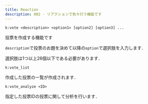```yaml
---
title: Reaction
description: 002 - リアクションで色々行う機能です
---
```


<command 
  name="vote"
  :aliases="['poll', 'vc', 'pc']"
  :roles="[{name: 'サーバーOnly', color: 'green'}]"
  :usages="['k:vote バナナはおやつに入りますか Yes No', 'k:pc 集合時間は何時にしますか 0時 1時 2時 3時']">
<div>

  `k:vote <description> <option1> [option2] [option3] ...`

投票を作成する機能です

`description`で投票のお題を決めて以降の`option`で選択肢を入力します．

選択肢は1つ以上26個以下である必要があります．

</div>
</command>

<command 
  name="vote_list"
  :aliases="['poll_list', 'vl', 'pl']"
  :roles="[{name: 'サーバーOnly', color: 'green'}]"
  :usages="['k:vote_list', 'k:vl']">
<div>

  `k:vote_list`

作成した投票の一覧が作成されます．

</div>
</command>

<command 
  name="vote_analyze"
  :aliases="['poll_analyze', 'va', 'pa']"
  :roles="[{name: 'サーバーOnly', color: 'green'}]"
  :usages="['k:vote_analyze 6f7acf', 'k:va 6f7acf']"
  rate="2分あたり5回まで">
<div>

  `k:vote_analyze <ID>`

指定した投票IDの投票に関して分析を行います．

</div>
</command>
